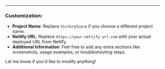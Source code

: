 
---

### Customization:

- **Project Name**: Replace `VictoryScore` if you choose a different project name.
- **Netlify URL**: Replace `https://your-netlify-url.com` with your actual deployed URL from Netlify.
- **Additional Information**: Feel free to add any extra sections like screenshots, usage examples, or troubleshooting steps.

Let me know if you'd like to modify anything!
